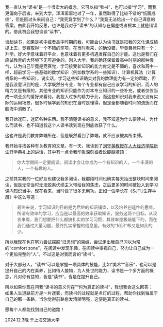 <p> 
我一直认为“读书”是一个很宏大的概念，它可以指“看书”，也可以指“学习”，而我更偏向于后者。来到大学，浑浑噩噩地过了一年，虽然取得了比较不错的“纸面成绩”，但是回过头来问自己：“我究竟学到了什么？”我竟无法给出一个自己满意的答案。由此我开始反思，也许是我对于“读书”的认知存在偏差或者根本上就是错误的。借此机会我想谈谈“读书”。
</p>

<p>
谈起读书，如果是初中或者高中时期的我，可能会认为读书就是把我的文化课成绩提上去，竞赛取得一个不错的奖项。在当时看来，的确没错，毕竟目标只有一个：升学。好大学意味着好平台，也意味着有更多机遇发挥自己的才能。这也是我们在应试教育的大环境下无可避免的。刚入大学，我的确还保留着高中时期的那种傲气，认为自己毕竟是竞赛党，学习接受新知识的能力肯定是不弱的，喜欢和高中一样，超前学习一些基础的数学知识（例如数学系的一些知识）、计算机算法（计算机系的一些知识）。说实话，学习这些知识确实对我的数理能力有一定的帮助，但是我没意识到的是，大学既然分专业，每个专业都有自己应该学习的知识，而人的精力又是有限的，其他专业的知识只能作为对本专业知识的一些补充，或者仅仅当成一项业余的爱好来看待，我投入过多的精力于此，而这些知识对我来说又没有实际的运用场景，很多时候学到的知识在当时是懂得，但是全都随着时间的流逝而在脑海中消散了。
</p>

<p>我开始迷茫，迷茫各种东西。我不清楚读书的意义，我不知道为什么要读书，为什么而读书，也不知道我这个人读书读到现在到底收获了什么。</p>

<p>这也许是我们教育弊端所在，但是既然看到了弊端，就不应该被其所束缚。</p>

<p>
我开始寻找各种有关教育的文章。有一天，我读到了<a href="https://www.aisixiang.com/data/128626.html">刘守英教授在人大经济学院新生开学典礼上的讲话</a>，其中有一点令我印象深刻或者说醍醐灌顶：
<blockquote>
你大学期间一定要阅读。阅读才会让你成为一个有知识的人，一个丰满的人，一个有趣的人。
</blockquote>
之前其实我的一位好友也建议我多阅读，我那段时间也确实每天抽出整块时间来阅读，但是无奈当时无法脱离优绩主义带给我的焦虑，之后更多的时间被投入到学习课内知识当中，现在看来，当时做了很多无用功。正如一位学长在《SJTU生存手册》中这么写道：
<blockquote>
最终来说，学习知识的目的是为后继的知识铺垫，以及培养创造性的思维。所谓有效率的学习，应当是以最高的效率获取知识，服务这两个目标。从现状来看，我们想要把什么都搞扎实的学习习惯，其效率是极端低下的，而在我们通过大量习题，最终扎实掌握的信息里，有效的“知识”却又是如此的少。
</blockquote>
所以我现在也在努力尝试摆脱“旧思想”的束缚，尝试走出我自己习以为常的“comfort zone”，在阅读中发现乐趣，在阅读中审视自己，努力让自己成为一个更加完整的“人”。不过这是对我而言的“读书”。
</p>

<p>
对于大部分人，“读书”可以是掌握一项具体的技能，比如“美术”“音乐”，也可以是提升自己的内在素养，比如待人接物，为人处世的能力，读书是一个多方面的概念，凡对你有益的，皆是“读书”，皆是在提升自己。
</p>

<p>
所以如果你现在问我“读书的意义何在”“何为真正的读书”，我想我会这么回答：
<blocknote>
如果人生道路前方是一片迷雾，而读书的过程就是点灯的过程，帮助你找到独属于自己的那一条路。当你觉得前路愈发清晰明亮，这便是真正的读书。
</blocknote>
</p>

<p>愿每个人都能找到自己的道路！</p>
<p>2024.12.3晚 于上海交通大学</p>
